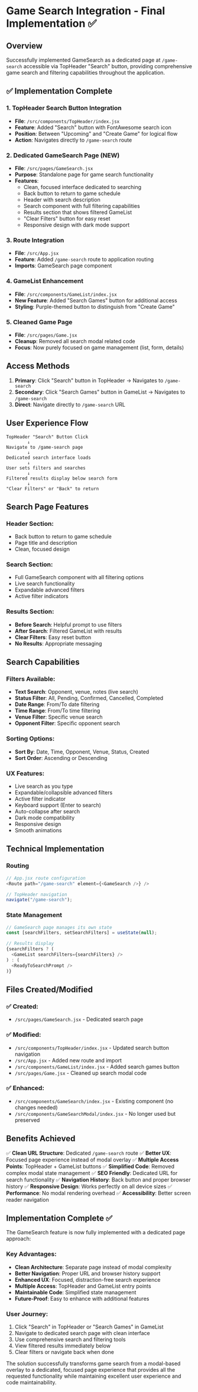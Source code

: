 # Game Search Integration - Final Implementation ✅

## Overview
Successfully implemented GameSearch as a dedicated page at `/game-search` accessible via TopHeader "Search" button, providing comprehensive game search and filtering capabilities throughout the application.

## ✅ Implementation Complete

### 1. TopHeader Search Button Integration
- **File**: `/src/components/TopHeader/index.jsx`
- **Feature**: Added "Search" button with FontAwesome search icon
- **Position**: Between "Upcoming" and "Create Game" for logical flow
- **Action**: Navigates directly to `/game-search` route

### 2. Dedicated GameSearch Page (NEW)
- **File**: `/src/pages/GameSearch.jsx`
- **Purpose**: Standalone page for game search functionality
- **Features**:
  - Clean, focused interface dedicated to searching
  - Back button to return to game schedule
  - Header with search description
  - Search component with full filtering capabilities
  - Results section that shows filtered GameList
  - "Clear Filters" button for easy reset
  - Responsive design with dark mode support

### 3. Route Integration
- **File**: `/src/App.jsx`
- **Feature**: Added `/game-search` route to application routing
- **Imports**: GameSearch page component

### 4. GameList Enhancement
- **File**: `/src/components/GameList/index.jsx`
- **New Feature**: Added "Search Games" button for additional access
- **Styling**: Purple-themed button to distinguish from "Create Game"

### 5. Cleaned Game Page
- **File**: `/src/pages/Game.jsx`
- **Cleanup**: Removed all search modal related code
- **Focus**: Now purely focused on game management (list, form, details)

## Access Methods

1. **Primary**: Click "Search" button in TopHeader → Navigates to `/game-search`
2. **Secondary**: Click "Search Games" button in GameList → Navigates to `/game-search`
3. **Direct**: Navigate directly to `/game-search` URL

## User Experience Flow

```
TopHeader "Search" Button Click
        ↓
Navigate to /game-search page
        ↓
Dedicated search interface loads
        ↓
User sets filters and searches
        ↓
Filtered results display below search form
        ↓
"Clear Filters" or "Back" to return
```

## Search Page Features

### Header Section:
- Back button to return to game schedule
- Page title and description
- Clean, focused design

### Search Section:
- Full GameSearch component with all filtering options
- Live search functionality
- Expandable advanced filters
- Active filter indicators

### Results Section:
- **Before Search**: Helpful prompt to use filters
- **After Search**: Filtered GameList with results
- **Clear Filters**: Easy reset button
- **No Results**: Appropriate messaging

## Search Capabilities

### Filters Available:
- **Text Search**: Opponent, venue, notes (live search)
- **Status Filter**: All, Pending, Confirmed, Cancelled, Completed
- **Date Range**: From/To date filtering
- **Time Range**: From/To time filtering
- **Venue Filter**: Specific venue search
- **Opponent Filter**: Specific opponent search

### Sorting Options:
- **Sort By**: Date, Time, Opponent, Venue, Status, Created
- **Sort Order**: Ascending or Descending

### UX Features:
- Live search as you type
- Expandable/collapsible advanced filters
- Active filter indicator
- Keyboard support (Enter to search)
- Auto-collapse after search
- Dark mode compatibility
- Responsive design
- Smooth animations

## Technical Implementation

### Routing
```javascript
// App.jsx route configuration
<Route path="/game-search" element={<GameSearch />} />

// TopHeader navigation
navigate("/game-search");
```

### State Management
```javascript
// GameSearch page manages its own state
const [searchFilters, setSearchFilters] = useState(null);

// Results display
{searchFilters ? (
  <GameList searchFilters={searchFilters} />
) : (
  <ReadyToSearchPrompt />
)}
```

## Files Created/Modified

### ✅ Created:
- `/src/pages/GameSearch.jsx` - Dedicated search page

### ✅ Modified:
- `/src/components/TopHeader/index.jsx` - Updated search button navigation
- `/src/App.jsx` - Added new route and import
- `/src/components/GameList/index.jsx` - Added search games button
- `/src/pages/Game.jsx` - Cleaned up search modal code

### ✅ Enhanced:
- `/src/components/GameSearch/index.jsx` - Existing component (no changes needed)
- `/src/components/GameSearchModal/index.jsx` - No longer used but preserved

## Benefits Achieved

✅ **Clean URL Structure**: Dedicated `/game-search` route
✅ **Better UX**: Focused page experience instead of modal overlay
✅ **Multiple Access Points**: TopHeader + GameList buttons
✅ **Simplified Code**: Removed complex modal state management
✅ **SEO Friendly**: Dedicated URL for search functionality
✅ **Navigation History**: Back button and proper browser history
✅ **Responsive Design**: Works perfectly on all device sizes
✅ **Performance**: No modal rendering overhead
✅ **Accessibility**: Better screen reader navigation

## Implementation Complete ✅

The GameSearch feature is now fully implemented with a dedicated page approach:

### Key Advantages:
- **Clean Architecture**: Separate page instead of modal complexity
- **Better Navigation**: Proper URL and browser history support
- **Enhanced UX**: Focused, distraction-free search experience
- **Multiple Access**: TopHeader and GameList entry points
- **Maintainable Code**: Simplified state management
- **Future-Proof**: Easy to enhance with additional features

### User Journey:
1. Click "Search" in TopHeader or "Search Games" in GameList
2. Navigate to dedicated search page with clean interface
3. Use comprehensive search and filtering tools
4. View filtered results immediately below
5. Clear filters or navigate back when done

The solution successfully transforms game search from a modal-based overlay to a dedicated, focused page experience that provides all the requested functionality while maintaining excellent user experience and code maintainability.
